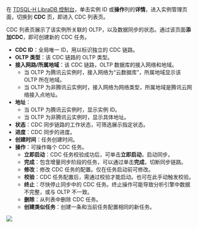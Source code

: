 
在 [TDSQL-H LibraDB 控制台](https://console.cloud.tencent.com/txln/instance)，单击实例 ID 或**操作**列的**详情**，进入实例管理页面，切换到 **CDC** 页，即进入 CDC 列表页。

CDC 列表页展示了该实例所关联的 OLTP，以及数据同步的状态。通过该页面**添加CDC**，即可创建新的 CDC 任务。
- **CDC ID**：全局唯一 ID，用以标识独立的 CDC 链路。
- **OLTP 类型**：该 CDC 链路的 OLTP 类型。
- **接入网路/所属地域**：该 CDC 链路，OLTP 数据库的接入网络和地域。
  - 当 OLTP 为腾讯云实例时，接入网络为“云数据库”，所属地域显示该 OLTP 所在地域。
  - 当 OLTP 为非腾讯云实例时，接入网络为网络类型，所属地域是腾讯云网络接入点地址。
- **地址**：
  - 当 OLTP 为腾讯云实例时，显示实例 ID。
  - 当 OLTP 为非腾讯云实例时，显示具体地址。
- **状态**：CDC 同步链路的工作状态，可筛选展示指定状态。
- **进度**：CDC 同步的进度。
- **创建时间**：任务创建时间。
- **操作**：可操作每个 CDC 任务。
  - **立即启动**：CDC 任务校验成功后，可单击**立即启动**，启动同步。
  - **完成**：包含增量同步阶段的任务，可以通过单击**完成**，切断同步链路。
  - **修改**：修改 CDC 任务的配置。仅在任务启动前可修改。
  - **校验**：CDC 任务配置后，需通过校验才能启动。也可在此手动触发校验。
  - **终止**：尽快停止同步中的 CDC 任务。终止操作可能导致分析引擎中数据不完整，或与 OLTP 不一致。
  - **删除**：从列表中删除 CDC 任务。
  - **创建类似任务**：创建一条和当前任务配置相同的新任务。


![](https://qcloudimg.tencent-cloud.cn/raw/63f4909ab79a30421af81a7b7d27dbe0.png)

